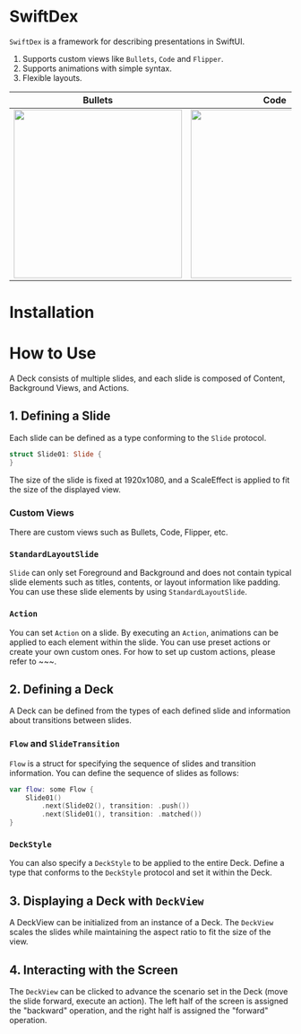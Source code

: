 # SwiftDex
`SwiftDex` is a framework for describing presentations in SwiftUI.
1. Supports custom views like `Bullets`, `Code` and `Flipper`.
2. Supports animations with simple syntax.
3. Flexible layouts.

| Bullets | Code | Flipper |
| --- | --- | --- |
| <img src="https://github.com/hagmas/swift-dex/assets/7201608/9a9ec959-10ef-4385-8783-ec0911b899cb" width=300> | <img src="https://github.com/hagmas/swift-dex/assets/7201608/82c6b77c-20a8-4486-b888-92c6dcd92cdd" width=300> | <img src="https://github.com/hagmas/swift-dex/assets/7201608/c9ecbf05-d4cf-4ebb-b229-e6ce2ea4ace6" width=300> |

# Installation

# How to Use
A Deck consists of multiple slides, and each slide is composed of Content, Background Views, and Actions.

## 1. Defining a Slide
Each slide can be defined as a type conforming to the `Slide` protocol.
```swift
struct Slide01: Slide {
}
```
The size of the slide is fixed at 1920x1080, and a ScaleEffect is applied to fit the size of the displayed view.

### Custom Views
There are custom views such as Bullets, Code, Flipper, etc.

### `StandardLayoutSlide`
`Slide` can only set Foreground and Background and does not contain typical slide elements such as titles, contents, or layout information like padding. You can use these slide elements by using `StandardLayoutSlide`.

### `Action`
You can set `Action` on a slide. By executing an `Action`, animations can be applied to each element within the slide. You can use preset actions or create your own custom ones. For how to set up custom actions, please refer to ~~~.

## 2. Defining a Deck
A Deck can be defined from the types of each defined slide and information about transitions between slides.

### `Flow` and `SlideTransition`
`Flow` is a struct for specifying the sequence of slides and transition information. You can define the sequence of slides as follows:
```swift
var flow: some Flow {
    Slide01()
        .next(Slide02(), transition: .push())
        .next(Slide01(), transition: .matched())
}
```

### `DeckStyle`
You can also specify a `DeckStyle` to be applied to the entire Deck. Define a type that conforms to the `DeckStyle` protocol and set it within the Deck.

## 3. Displaying a Deck with `DeckView`
A DeckView can be initialized from an instance of a Deck. The `DeckView` scales the slides while maintaining the aspect ratio to fit the size of the view.

## 4. Interacting with the Screen
The `DeckView` can be clicked to advance the scenario set in the Deck (move the slide forward, execute an action). The left half of the screen is assigned the "backward" operation, and the right half is assigned the "forward" operation.


